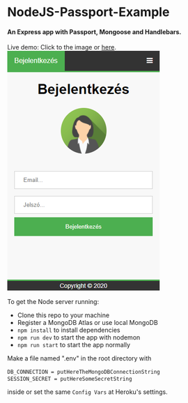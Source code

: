 # NodeJS-Passport-Example
#### An Express app with Passport, Mongoose and Handlebars.

Live demo: Click to the image or [here](https://nodejs-passport-example.herokuapp.com).  
[![Screenshot](screenshot.png?raw=true "Passport-Example")](https://nodejs-passport-example.herokuapp.com)

To get the Node server running: 
- Clone this repo to your machine
- Register a MongoDB Atlas or use local MongoDB
- `npm install` to install dependencies
- `npm run dev` to start the app with nodemon
- `npm run start` to start the app normally

Make a file named ".env" in the root directory with
```
DB_CONNECTION = putHereTheMongoDBConnectionString
SESSION_SECRET = putHereSomeSecretString
```
inside or set the same `Config Vars` at Heroku's settings.
